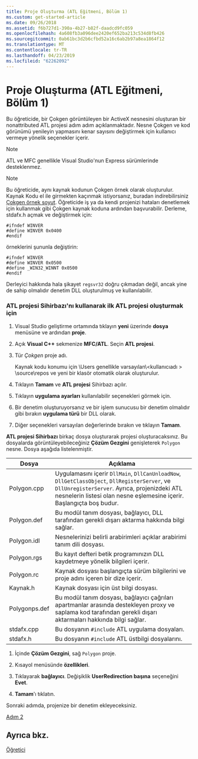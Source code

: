 ```yaml
---
title: Proje Oluşturma (ATL Eğitmeni, Bölüm 1)
ms.custom: get-started-article
ms.date: 09/26/2018
ms.assetid: f6b727d1-390a-4b27-b82f-daadcd9fc059
ms.openlocfilehash: 4a608fb3a096dee2420ef652ba213c534d8fb426
ms.sourcegitcommit: 0ab61bc3d2b6cfbd52a16c6ab2b97a8ea1864f12
ms.translationtype: MT
ms.contentlocale: tr-TR
ms.lasthandoff: 04/23/2019
ms.locfileid: "62262092"
---
```

# <a name="creating-the-project-atl-tutorial-part-1"></a>Proje Oluşturma (ATL Eğitmeni, Bölüm 1)

Bu öğreticide, bir Çokgen görüntüleyen bir ActiveX nesnesini oluşturan bir nonattributed ATL projesi adım adım açıklanmaktadır. Nesne Çokgen ve kod görünümü yenileyin yapmasını kenar sayısını değiştirmek için kullanıcı vermeye yönelik seçenekler içerir.

> [!NOTE]
> ATL ve MFC genellikle Visual Studio'nun Express sürümlerinde desteklenmez.

> [!NOTE]
> Bu öğreticide, aynı kaynak kodunun Çokgen örnek olarak oluşturulur. Kaynak Kodu el ile girmekten kaçınmak istiyorsanız, buradan indirebilirsiniz [Çokgen örnek soyut](https://github.com/Microsoft/VCSamples/tree/master/VC2008Samples/ATL/Controls/Polygon). Öğreticide iş ya da kendi projenizi hataları denetlemek için kullanmak gibi Çokgen kaynak koduna ardından başvurabilir.
> Derleme, stdafx.h açmak ve değiştirmek için:
> ```
> #ifndef WINVER
> #define WINVER 0x0400
> #endif
> ```
> örneklerini şununla değiştirin:
> ```
> #ifndef WINVER
> #define WINVER 0x0500
> #define _WIN32_WINNT 0x0500
> #endif
> ```
> Derleyici hakkında hala şikayet `regsvr32` doğru çıkmadan değil, ancak yine de sahip olmalıdır denetim DLL oluşturulmuş ve kullanılabilir.

### <a name="to-create-the-initial-atl-project-using-the-atl-project-wizard"></a>ATL projesi Sihirbazı'nı kullanarak ilk ATL projesi oluşturmak için

1. Visual Studio geliştirme ortamında tıklayın **yeni** üzerinde **dosya** menüsüne ve ardından **proje**.

1. Açık **Visual C++** sekmenize **MFC/ATL**. Seçin **ATL projesi**.

1. Tür *Çokgen* proje adı.

    Kaynak kodu konumu için \Users genellikle varsayılan\\\<kullanıcıadı > \source\repos ve yeni bir klasör otomatik olarak oluşturulur.

1. Tıklayın **Tamam** ve **ATL projesi** Sihirbazı açılır.

1. Tıklayın **uygulama ayarları** kullanılabilir seçenekleri görmek için.

1. Bir denetim oluşturuyorsanız ve bir işlem sunucusu bir denetim olmalıdır gibi bırakın **uygulama türü** bir DLL olarak.

1. Diğer seçenekleri varsayılan değerlerinde bırakın ve tıklayın **Tamam**.

**ATL projesi Sihirbazı** birkaç dosya oluşturarak projesi oluşturacaksınız. Bu dosyalarda görüntüleyebileceğiniz **Çözüm Gezgini** genişleterek `Polygon` nesne. Dosya aşağıda listelenmiştir.

|Dosya|Açıklama|
|----------|-----------------|
|Polygon.cpp|Uygulamasını içerir `DllMain`, `DllCanUnloadNow`, `DllGetClassObject`, `DllRegisterServer`, ve `DllUnregisterServer`. Ayrıca, projenizdeki ATL nesnelerin listesi olan nesne eşlemesine içerir. Başlangıçta boş budur.|
|Polygon.def|Bu modül tanım dosyası, bağlayıcı, DLL tarafından gerekli dışarı aktarma hakkında bilgi sağlar.|
|Polygon.idl|Nesnelerinizi belirli arabirimleri açıklar arabirimi tanım dili dosyası.|
|Polygon.rgs|Bu kayıt defteri betik programınızın DLL kaydetmeye yönelik bilgileri içerir.|
|Polygon.rc|Kaynak dosyası başlangıçta sürüm bilgilerini ve proje adını içeren bir dize içerir.|
|Kaynak.h|Kaynak dosyası için üst bilgi dosyası.|
|Polygonps.def|Bu modül tanım dosyası, bağlayıcı çağrıları apartmanlar arasında destekleyen proxy ve saplama kod tarafından gerekli dışarı aktarmaları hakkında bilgi sağlar.|
|stdafx.cpp|Bu dosyanın `#include` ATL uygulama dosyaları.|
|stdafx.h|Bu dosyanın `#include` ATL üstbilgi dosyalarını.|

1. İçinde **Çözüm Gezgini**, sağ `Polygon` proje.

1. Kısayol menüsünde **özellikleri**.

1. Tıklayarak **bağlayıcı**. Değişiklik **UserRedirection başına** seçeneğini **Evet**.

1. **Tamam**'ı tıklatın.

Sonraki adımda, projenize bir denetim ekleyeceksiniz.

[Adım 2](../atl/adding-a-control-atl-tutorial-part-2.md)

## <a name="see-also"></a>Ayrıca bkz.

[Öğretici](../atl/active-template-library-atl-tutorial.md)
